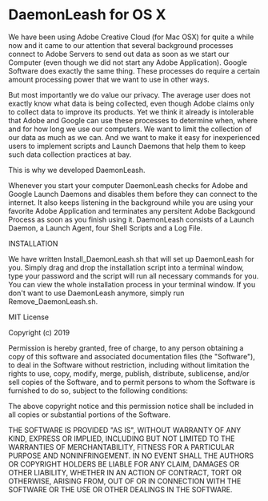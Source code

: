 # DaemonLeash for OS X

We have been using Adobe Creative Cloud (for Mac OSX) for quite a while now and it came to our attention that several background processes connect to Adobe Servers to send out data as soon as we start our Computer (even though we did not start any Adobe Application). Google Software does exactly the same thing. These processes do require a certain amount processing power that we want to use in other ways.

But most importantly we do value our privacy. The average user does not exactly know what data is being collected, even though Adobe claims only to collect data to improve its products. Yet we think it already is intolerable that Adobe and Google can use these processes to determine when, where and for how long we use our computers. We want to limit the collection of our data as much as we can. And we want to make it easy for inexperienced users to implement scripts and Launch Daemons that help them to keep such data collection practices at bay.

This is why we developed DaemonLeash.

Whenever you start your computer DaemonLeash checks for Adobe and Google Launch Daemons and disables them before they can connect to the internet. It also keeps listening in the background while you are using your favorite Adobe Application and terminates any persitent Adobe Backgound Process as soon as you finish using it. DaemonLeash consists of a Launch Daemon, a Launch Agent, four Shell Scripts and a Log File.



INSTALLATION

We have written Install_DaemonLeash.sh that will set up DaemonLeash for you. Simply drag and drop the installation script into a terminal window, type your password and the script will run all necessary commands for you. You can view the whole installation process in your terminal window. 
If you don't want to use DaemonLeash anymore, simply run Remove_DaemonLeash.sh.



MIT License

Copyright (c) 2019

Permission is hereby granted, free of charge, to any person obtaining a copy of this software and associated documentation files (the "Software"), to deal in the Software without restriction, including without limitation the rights to use, copy, modify, merge, publish, distribute, sublicense, and/or sell copies of the Software, and to permit persons to whom the Software is furnished to do so, subject to the following conditions:

The above copyright notice and this permission notice shall be included in all copies or substantial portions of the Software.

THE SOFTWARE IS PROVIDED "AS IS", WITHOUT WARRANTY OF ANY KIND, EXPRESS OR IMPLIED, INCLUDING BUT NOT LIMITED TO THE WARRANTIES OF MERCHANTABILITY, FITNESS FOR A PARTICULAR PURPOSE AND NONINFRINGEMENT. IN NO EVENT SHALL THE AUTHORS OR COPYRIGHT HOLDERS BE LIABLE FOR ANY CLAIM, DAMAGES OR OTHER LIABILITY, WHETHER IN AN ACTION OF CONTRACT, TORT OR OTHERWISE, ARISING FROM, OUT OF OR IN CONNECTION WITH THE SOFTWARE OR THE USE OR OTHER DEALINGS IN THE SOFTWARE.

